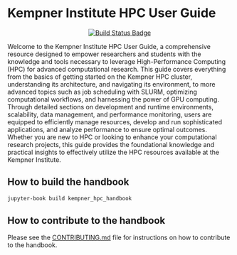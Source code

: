 # Kempner Institute HPC User Guide

<p align="center">
<a href="https://github.com/KempnerInstitute/kempner-hpc-handbook"><img src="https://github.com/KempnerInstitute/kempner-hpc-handbook/actions/workflows/check_build.yml/badge.svg" alt="Build Status Badge"/></a>
</p>


Welcome to the Kempner Institute HPC User Guide, a comprehensive resource designed to empower researchers and students with the knowledge and tools necessary to leverage High-Performance Computing (HPC) for advanced computational research. This guide covers everything from the basics of getting started on the Kempner HPC cluster, understanding its architecture, and navigating its environment, to more advanced topics such as job scheduling with SLURM, optimizing computational workflows, and harnessing the power of GPU computing. Through detailed sections on development and runtime environments, scalability, data management, and performance monitoring, users are equipped to efficiently manage resources, develop and run sophisticated applications, and analyze performance to ensure optimal outcomes. Whether you are new to HPC or looking to enhance your computational research projects, this guide provides the foundational knowledge and practical insights to effectively utilize the HPC resources available at the Kempner Institute.


## How to build the handbook

```bash
jupyter-book build kempner_hpc_handbook
```

## How to contribute to the handbook

Please see the [CONTRIBUTING.md](CONTRIBUTING.md) file for instructions on how to contribute to the handbook.

